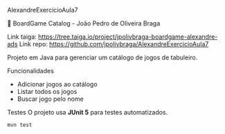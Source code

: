 AlexandreExercicioAula7 

🎲 BoardGame Catalog - João Pedro de Oliveira Braga

Link taiga: https://tree.taiga.io/project/jpolivbraga-boardgame-alexandre-ads
Link repo: https://github.com/jpolivbraga/AlexandreExercicioAula7

Projeto em Java para gerenciar um catálogo de jogos de tabuleiro.

Funcionalidades
- Adicionar jogos ao catálogo
- Listar todos os jogos
- Buscar jogo pelo nome

Testes
O projeto usa **JUnit 5** para testes automatizados.

```bash
mvn test
